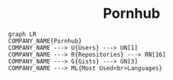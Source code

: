 <h1 align="center">Pornhub</h1>

```mermaid
graph LR
COMPANY_NAME{Pornhub}
COMPANY_NAME ---> U{Users} ---> UN[1]
COMPANY_NAME ---> R{Repositories} ---> RN[16]
COMPANY_NAME ---> G{Gists} ---> GN[3]
COMPANY_NAME ---> ML{Most Used<br>Languages}
```
